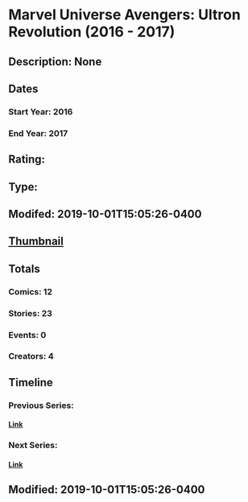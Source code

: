 # Marvel Universe Avengers: Ultron Revolution (2016 - 2017)
## Description: None
## Dates
### Start Year: 2016
### End Year: 2017
## Rating: 
## Type: 
## Modifed: 2019-10-01T15:05:26-0400
## [Thumbnail](http://i.annihil.us/u/prod/marvel/i/mg/9/30/58d2efc7312c1.jpg)
## Totals
### Comics: 12
### Stories: 23
### Events: 0
### Creators: 4
## Timeline
### Previous Series: 
#### [Link]()
### Next Series: 
#### [Link]()
## Modified: 2019-10-01T15:05:26-0400